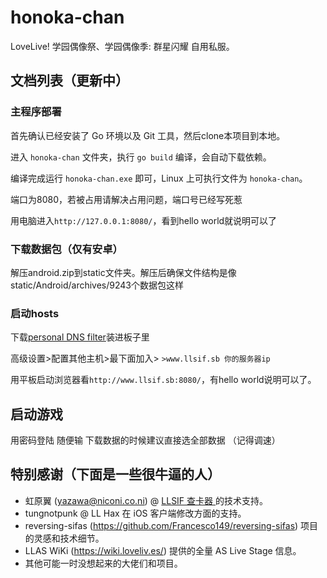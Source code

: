 # honoka-chan

LoveLive! 学园偶像祭、学园偶像季: 群星闪耀 自用私服。

## 文档列表（更新中）

### 主程序部署

首先确认已经安装了 Go 环境以及 Git 工具，然后clone本项目到本地。

进入 `honoka-chan` 文件夹，执行 `go build` 编译，会自动下载依赖。

编译完成运行 `honoka-chan.exe` 即可，Linux 上可执行文件为 `honoka-chan`。

端口为8080，若被占用请解决占用问题，端口号已经写死惹

用电脑进入`http://127.0.0.1:8080/`，看到hello world就说明可以了

### 下载数据包（仅有安卓）

解压android.zip到static文件夹。解压后确保文件结构是像static/Android/archives/9243个数据包这样

### 启动hosts

下载[personal DNS filter](https://github.com/IngoZenz/personaldnsfilter)装进板子里

高级设置>配置其他主机>最下面加入> `>www.llsif.sb 你的服务器ip`

用平板启动浏览器看`http://www.llsif.sb:8080/`，有hello world说明可以了。

## 启动游戏

用密码登陆 随便输
下载数据的时候建议直接选全部数据
（记得调速）

## 特别感谢（下面是一些很牛逼的人）

 - 虹原翼 (yazawa@niconi.co.ni) @ [LLSIF 查卡器
](https://card.niconi.co.ni/) 的技术支持。
 - tungnotpunk @ LL Hax 在 iOS 客户端修改方面的支持。
 - reversing-sifas (https://github.com/Francesco149/reversing-sifas) 项目的灵感和技术细节。
 - LLAS WiKi (https://wiki.loveliv.es/) 提供的全量 AS Live Stage 信息。
 - 其他可能一时没想起来的大佬们和项目。